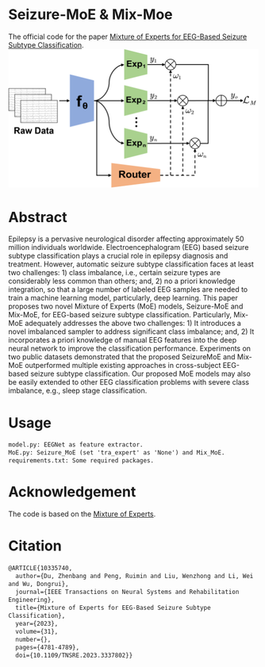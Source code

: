 # Seizure-MoE & Mix-Moe
The official code for the paper [Mixture of Experts for EEG-Based Seizure Subtype Classification](https://ieeexplore.ieee.org/document/10335740).
<img width="600" alt="image" src="figures/Figure1.png"> 

# Abstract
Epilepsy is a pervasive neurological disorder affecting approximately 50 million individuals worldwide. Electroencephalogram (EEG) based seizure subtype classification plays a crucial role in epilepsy diagnosis and treatment. However, automatic seizure subtype classification faces at least two challenges: 1) class imbalance, i.e., certain seizure types are considerably less common than others; and, 2) no a priori knowledge integration, so that a large number of labeled EEG samples are needed to train a machine learning model, particularly, deep learning. This paper proposes two novel Mixture of Experts (MoE) models, Seizure-MoE and Mix-MoE, for EEG-based seizure subtype classification. Particularly, Mix-MoE adequately addresses the above two challenges: 1) It introduces a novel imbalanced sampler to address significant class imbalance; and, 2) It incorporates a priori knowledge of manual EEG features into the deep neural network to improve the classification performance. Experiments on two public datasets demonstrated that the proposed SeizureMoE and Mix-MoE outperformed multiple existing approaches in cross-subject EEG-based seizure subtype classification. Our proposed MoE models may also be easily extended to other EEG classification problems with severe class imbalance, e.g., sleep stage classification.

# Usage
```
model.py: EEGNet as feature extractor.
MoE.py: Seizure_MoE (set 'tra_expert' as 'None') and Mix_MoE.
requirements.txt: Some required packages.
```
# Acknowledgement
The code is based on the [Mixture of Experts](https://github.com/davidmrau/mixture-of-experts).
# Citation
```
@ARTICLE{10335740,
  author={Du, Zhenbang and Peng, Ruimin and Liu, Wenzhong and Li, Wei and Wu, Dongrui},
  journal={IEEE Transactions on Neural Systems and Rehabilitation Engineering}, 
  title={Mixture of Experts for EEG-Based Seizure Subtype Classification}, 
  year={2023},
  volume={31},
  number={},
  pages={4781-4789},
  doi={10.1109/TNSRE.2023.3337802}}
```
